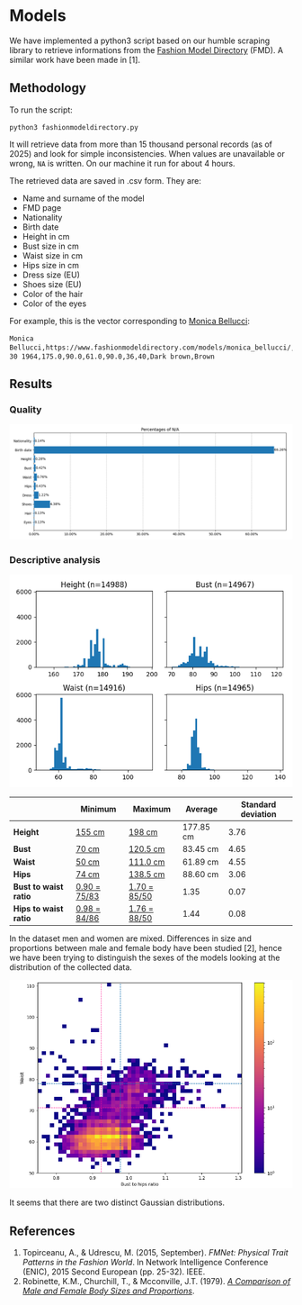 # Models

We have implemented a python3 script based on our humble scraping library to retrieve informations from the [Fashion Model Directory](https://www.fashionmodeldirectory.com/) (FMD). A similar work have been made in [1].

## Methodology
To run the script:
```
python3 fashionmodeldirectory.py
```

It will retrieve data from more than 15 thousand personal records (as of 2025) and look for simple inconsistencies. When values are unavailable or wrong, `NA` is written. On our machine it run for about 4 hours.

The retrieved data are saved in .csv form. They are:

- Name and surname of the model
- FMD page
- Nationality
- Birth date
- Height in cm
- Bust size in cm
- Waist size in cm
- Hips size in cm
- Dress size (EU)
- Shoes size (EU)
- Color of the hair
- Color of the eyes

For example, this is the vector corresponding to [Monica Bellucci](https://www.fashionmodeldirectory.com/models/monica_bellucci/):
```
Monica Bellucci,https://www.fashionmodeldirectory.com/models/monica_bellucci/,Italian,September 30 1964,175.0,90.0,61.0,90.0,36,40,Dark brown,Brown
```

## Results
### Quality

![Quality](na.png)

### Descriptive analysis

![Histograms](histograms.png)

|   | Minimum | Maximum | Average | Standard deviation |
| - | ------- | ------- | ------- | ------------------ |
| **Height**  | [155 cm](https://www.fashionmodeldirectory.com/models/celine_joiris/)   | [198 cm](https://www.fashionmodeldirectory.com/models/dusty_lachowicz/) | 177.85 cm | 3.76 |
| **Bust**    | [70 cm](https://www.fashionmodeldirectory.com/models/li_fuyao/)         | [120.5 cm](https://www.fashionmodeldirectory.com/models/lovisa_lager/)  | 83.45 cm  | 4.65 |
| **Waist**   | [50 cm](https://www.fashionmodeldirectory.com/models/gabriella_buhlin/) | [111.0 cm](https://www.fashionmodeldirectory.com/models/ceval_omar/)    | 61.89 cm  | 4.55 |
| **Hips**    | [74 cm](https://www.fashionmodeldirectory.com/models/luis_liranzo/)     | [138.5 cm](https://www.fashionmodeldirectory.com/models/lovisa_lager/)  | 88.60 cm  | 3.06 |
| **Bust to waist ratio** | [0.90 = 75/83](https://www.fashionmodeldirectory.com/models/baye_mor+seye/)   | [1.70 = 85/50](https://www.fashionmodeldirectory.com/models/gabriella_buhlin/) | 1.35 | 0.07 |
| **Hips to waist ratio** | [0.98 = 84/86](https://www.fashionmodeldirectory.com/models/dakota_martinez/) | [1.76 = 88/50](https://www.fashionmodeldirectory.com/models/gabriella_buhlin/) | 1.44 | 0.08 |

In the dataset men and women are mixed. Differences in size and proportions between male and female body have been studied [2], hence we have been trying to distinguish the sexes of the models looking at the distribution of the collected data.

![Heatmap](heatmap.png)

It seems that there are two distinct Gaussian distributions.

## References
1. Topirceanu, A., & Udrescu, M. (2015, September). *FMNet: Physical Trait Patterns in the Fashion World*. In Network Intelligence Conference (ENIC), 2015 Second European (pp. 25-32). IEEE.
2. Robinette, K.M., Churchill, T., & Mcconville, J.T. (1979). [*A Comparison of Male and Female Body Sizes and Proportions*](https://apps.dtic.mil/sti/pdfs/ADA074807.pdf).
